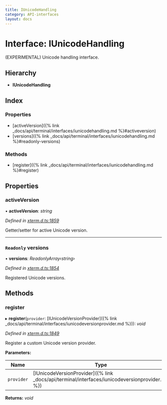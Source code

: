 ```yaml
---
title: IUnicodeHandling
category: API-interfaces
layout: docs
---
```



# Interface: IUnicodeHandling

(EXPERIMENTAL) Unicode handling interface.

## Hierarchy

* **IUnicodeHandling**

## Index

### Properties

* [activeVersion]({% link _docs/api/terminal/interfaces/iunicodehandling.md %}#activeversion)
* [versions]({% link _docs/api/terminal/interfaces/iunicodehandling.md %}#readonly-versions)

### Methods

* [register]({% link _docs/api/terminal/interfaces/iunicodehandling.md %}#register)

## Properties

###  activeVersion

• **activeVersion**: *string*

*Defined in [xterm.d.ts:1859](https://github.com/xtermjs/xterm.js/blob/5.5.0/typings/xterm.d.ts#L1859)*

Getter/setter for active Unicode version.

___

### `Readonly` versions

• **versions**: *ReadonlyArray‹string›*

*Defined in [xterm.d.ts:1854](https://github.com/xtermjs/xterm.js/blob/5.5.0/typings/xterm.d.ts#L1854)*

Registered Unicode versions.

## Methods

###  register

▸ **register**(`provider`: [IUnicodeVersionProvider]({% link _docs/api/terminal/interfaces/iunicodeversionprovider.md %})): *void*

*Defined in [xterm.d.ts:1849](https://github.com/xtermjs/xterm.js/blob/5.5.0/typings/xterm.d.ts#L1849)*

Register a custom Unicode version provider.

**Parameters:**

Name | Type |
------ | ------ |
`provider` | [IUnicodeVersionProvider]({% link _docs/api/terminal/interfaces/iunicodeversionprovider.md %}) |

**Returns:** *void*
